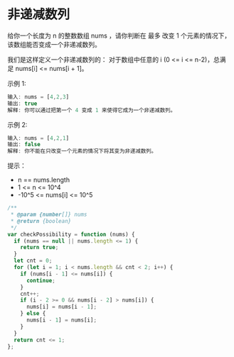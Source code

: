 # 非递减数列

给你一个长度为 n 的整数数组 nums ，请你判断在 最多 改变 1 个元素的情况下，该数组能否变成一个非递减数列。

我们是这样定义一个非递减数列的： 对于数组中任意的 i (0 <= i <= n-2)，总满足 nums[i] <= nums[i + 1]。

示例 1:

```javascript
输入: nums = [4,2,3]
输出: true
解释: 你可以通过把第一个 4 变成 1 来使得它成为一个非递减数列。
```

示例 2:

```javascript
输入: nums = [4,2,1]
输出: false
解释: 你不能在只改变一个元素的情况下将其变为非递减数列。
```

提示：

- n == nums.length
- 1 <= n <= 10^4
- -10^5 <= nums[i] <= 10^5

```javascript
/**
 * @param {number[]} nums
 * @return {boolean}
 */
var checkPossibility = function (nums) {
  if (nums == null || nums.length <= 1) {
    return true;
  }
  let cnt = 0;
  for (let i = 1; i < nums.length && cnt < 2; i++) {
    if (nums[i - 1] <= nums[i]) {
      continue;
    }
    cnt++;
    if (i - 2 >= 0 && nums[i - 2] > nums[i]) {
      nums[i] = nums[i - 1];
    } else {
      nums[i - 1] = nums[i];
    }
  }
  return cnt <= 1;
};
```
